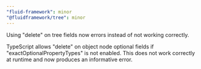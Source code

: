 ```yaml
---
"fluid-framework": minor
"@fluidframework/tree": minor
---
```


Using "delete" on tree fields now errors instead of not working correctly.

TypeScript allows "delete" on object node optional fields if "exactOptionalPropertyTypes" is not enabled. This does not work correctly at runtime and now produces an informative error.
